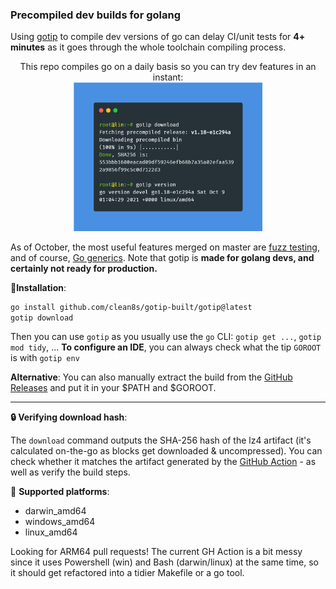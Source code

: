 ### Precompiled dev builds for golang 

Using [gotip](https://pkg.go.dev/golang.org/dl/gotip) to compile dev versions of go can delay
CI/unit tests for **4+ minutes**
as it goes through the whole toolchain compiling process. 

<p align="center">
  This repo compiles go on a daily basis so you can try dev features in an instant: <br/>
  <img src="../gotip-scr.png" width="60%" />
</p>

As of October, the most useful features merged on master are [fuzz testing](https://go.dev/blog/fuzz-beta), and of course, [Go generics](https://github.com/golang/go/labels/generics). Note that gotip is **made for golang devs, and certainly not ready for production.**

💾**Installation**:
```bash
go install github.com/clean8s/gotip-built/gotip@latest
gotip download
```
Then you can use `gotip` as you usually use the `go` CLI: `gotip get ...`, `gotip mod tidy`, ... **To configure an IDE**, you can always check what the tip `GOROOT` is with `gotip env`

**Alternative**: You can also manually extract the build from the [GitHub Releases](https://github.com/clean8s/gotip-built/releases) and put it in your $PATH and $GOROOT.

---

**🔒 Verifying download hash**:

The `download` command outputs
the SHA-256 hash of the lz4 artifact (it's calculated on-the-go as blocks get downloaded & uncompressed).
You can check whether it matches the artifact generated by
the [GitHub Action](https://github.com/clean8s/gotip-built/actions/workflows/gotip-dw.yml) - as well as verify the build steps.

🚀 **Supported platforms**:

* darwin_amd64
* windows_amd64
* linux_amd64
 
Looking for ARM64 pull requests! The current GH Action is a bit messy since it uses Powershell (win) and Bash (darwin/linux) at the same time, so it should get refactored into a tidier Makefile or a go tool.
